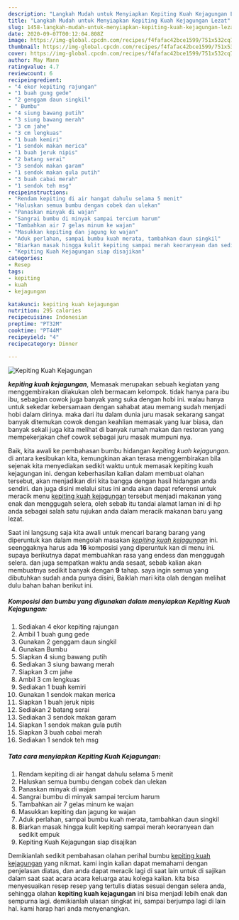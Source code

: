 ```yaml
---
description: "Langkah Mudah untuk Menyiapkan Kepiting Kuah Kejagungan Lezat"
title: "Langkah Mudah untuk Menyiapkan Kepiting Kuah Kejagungan Lezat"
slug: 1458-langkah-mudah-untuk-menyiapkan-kepiting-kuah-kejagungan-lezat
date: 2020-09-07T00:12:04.808Z
image: https://img-global.cpcdn.com/recipes/f4fafac42bce1599/751x532cq70/kepiting-kuah-kejagungan-foto-resep-utama.jpg
thumbnail: https://img-global.cpcdn.com/recipes/f4fafac42bce1599/751x532cq70/kepiting-kuah-kejagungan-foto-resep-utama.jpg
cover: https://img-global.cpcdn.com/recipes/f4fafac42bce1599/751x532cq70/kepiting-kuah-kejagungan-foto-resep-utama.jpg
author: May Mann
ratingvalue: 4.7
reviewcount: 6
recipeingredient:
- "4 ekor kepiting rajungan"
- "1 buah gung gede"
- "2 genggam daun singkil"
- " Bumbu"
- "4 siung bawang putih"
- "3 siung bawang merah"
- "3 cm jahe"
- "3 cm lengkuas"
- "1 buah kemiri"
- "1 sendok makan merica"
- "1 buah jeruk nipis"
- "2 batang serai"
- "3 sendok makan garam"
- "1 sendok makan gula putih"
- "3 buah cabai merah"
- "1 sendok teh msg"
recipeinstructions:
- "Rendam kepiting di air hangat dahulu selama 5 menit"
- "Haluskan semua bumbu dengan cobek dan ulekan"
- "Panaskan minyak di wajan"
- "Sangrai bumbu di minyak sampai tercium harum"
- "Tambahkan air 7 gelas minum ke wajan"
- "Masukkan kepiting dan jagung ke wajan"
- "Aduk perlahan, sampai bumbu kuah merata, tambahkan daun singkil"
- "Biarkan masak hingga kulit kepiting sampai merah keoranyean dan sedikit empuk"
- "Kepiting Kuah Kejagungan siap disajikan"
categories:
- Resep
tags:
- kepiting
- kuah
- kejagungan

katakunci: kepiting kuah kejagungan 
nutrition: 295 calories
recipecuisine: Indonesian
preptime: "PT32M"
cooktime: "PT44M"
recipeyield: "4"
recipecategory: Dinner

---
```



![Kepiting Kuah Kejagungan](https://img-global.cpcdn.com/recipes/f4fafac42bce1599/751x532cq70/kepiting-kuah-kejagungan-foto-resep-utama.jpg)

<b><i>kepiting kuah kejagungan</i></b>, Memasak merupakan sebuah kegiatan yang menggembirakan dilakukan oleh bermacam kelompok. tidak hanya para ibu ibu, sebagian cowok juga banyak yang suka dengan hobi ini. walau hanya untuk sekedar kebersamaan dengan sahabat atau memang sudah menjadi hobi dalam dirinya. maka dari itu dalam dunia juru masak sekarang sangat banyak ditemukan cowok dengan keahlian memasak yang luar biasa, dan banyak sekali juga kita melihat di banyak rumah makan dan restoran yang mempekerjakan chef cowok sebagai juru masak mumpuni nya.

Baik, kita awali ke pembahasan bumbu hidangan <i>kepiting kuah kejagungan</i>. di antara kesibukan kita, kemungkinan akan terasa menggembirakan bila sejenak kita menyediakan sedikit waktu untuk memasak kepiting kuah kejagungan ini. dengan keberhasilan kalian dalam membuat olahan tersebut, akan menjadikan diri kita bangga dengan hasil hidangan anda sendiri. dan juga disini melalui situs ini anda akan dapat referensi untuk meracik menu <u>kepiting kuah kejagungan</u> tersebut menjadi makanan yang enak dan menggugah selera, oleh sebab itu tandai alamat laman ini di hp anda sebagai salah satu rujukan anda dalam meracik makanan baru yang lezat.




Saat ini langsung saja kita awali untuk mencari barang barang yang diperuntuk kan dalam mengolah masakan <u><i>kepiting kuah kejagungan</i></u> ini. seenggaknya harus ada <b>16</b> komposisi yang diperuntuk kan di menu ini. supaya berikutnya dapat membuahkan rasa yang endess dan menggugah selera. dan juga sempatkan waktu anda sesaat, sebab kalian akan membuatnya sedikit banyak dengan <b>9</b> tahap. saya ingin semua yang dibutuhkan sudah anda punya disini, Baiklah mari kita olah dengan melihat dulu bahan bahan berikut ini.

<!--inarticleads1-->

##### Komposisi dan bumbu yang digunakan dalam menyiapkan Kepiting Kuah Kejagungan:

1. Sediakan 4 ekor kepiting rajungan
1. Ambil 1 buah gung gede
1. Gunakan 2 genggam daun singkil
1. Gunakan  Bumbu
1. Siapkan 4 siung bawang putih
1. Sediakan 3 siung bawang merah
1. Siapkan 3 cm jahe
1. Ambil 3 cm lengkuas
1. Sediakan 1 buah kemiri
1. Gunakan 1 sendok makan merica
1. Siapkan 1 buah jeruk nipis
1. Sediakan 2 batang serai
1. Sediakan 3 sendok makan garam
1. Siapkan 1 sendok makan gula putih
1. Siapkan 3 buah cabai merah
1. Sediakan 1 sendok teh msg




<!--inarticleads2-->

##### Tata cara menyiapkan Kepiting Kuah Kejagungan:

1. Rendam kepiting di air hangat dahulu selama 5 menit
1. Haluskan semua bumbu dengan cobek dan ulekan
1. Panaskan minyak di wajan
1. Sangrai bumbu di minyak sampai tercium harum
1. Tambahkan air 7 gelas minum ke wajan
1. Masukkan kepiting dan jagung ke wajan
1. Aduk perlahan, sampai bumbu kuah merata, tambahkan daun singkil
1. Biarkan masak hingga kulit kepiting sampai merah keoranyean dan sedikit empuk
1. Kepiting Kuah Kejagungan siap disajikan




Demikianlah sedikit pembahasan olahan perihal bumbu <u>kepiting kuah kejagungan</u> yang nikmat. kami ingin kalian dapat memahami dengan penjelasan diatas, dan anda dapat meracik lagi di saat lain untuk di sajikan dalam saat saat acara acara keluarga atau kolega kalian. kita bisa menyesuaikan resep resep yang tertulis diatas sesuai dengan selera anda, sehingga olahan <b>kepiting kuah kejagungan</b> ini bisa menjadi lebih enak dan sempurna lagi. demikianlah ulasan singkat ini, sampai berjumpa lagi di lain hal. kami harap hari anda menyenangkan.
